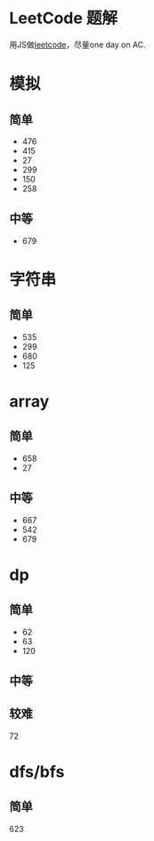 # LeetCode 题解

用JS做[leetcode](https://leetcode.com)，尽量one day on AC.



# 模拟 
## 简单
* 476
* 415
* 27
* 299
* 150
* 258

## 中等
* 679


# 字符串
## 简单
* 535 
* 299
* 680
* 125



# array
## 简单

* 658
* 27

## 中等

* 667
* 542
* 679

# dp
## 简单

* 62
* 63
* 120

## 中等

## 较难
72

# dfs/bfs

## 简单
623
